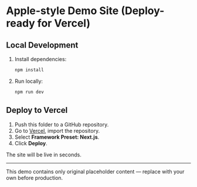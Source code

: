 # Apple-style Demo Site (Deploy-ready for Vercel)

## Local Development
1. Install dependencies:
   ```bash
   npm install
   ```
2. Run locally:
   ```bash
   npm run dev
   ```

## Deploy to Vercel
1. Push this folder to a GitHub repository.
2. Go to [Vercel](https://vercel.com), import the repository.
3. Select **Framework Preset: Next.js**.
4. Click **Deploy**.

The site will be live in seconds.

---
This demo contains only original placeholder content — replace with your own before production.

